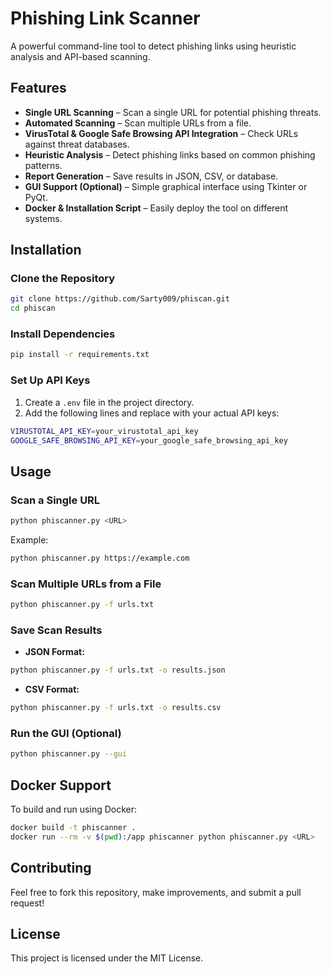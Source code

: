 # Phishing Link Scanner

A powerful command-line tool to detect phishing links using heuristic analysis and API-based scanning.

## Features
- **Single URL Scanning** – Scan a single URL for potential phishing threats.
- **Automated Scanning** – Scan multiple URLs from a file.
- **VirusTotal & Google Safe Browsing API Integration** – Check URLs against threat databases.
- **Heuristic Analysis** – Detect phishing links based on common phishing patterns.
- **Report Generation** – Save results in JSON, CSV, or database.
- **GUI Support (Optional)** – Simple graphical interface using Tkinter or PyQt.
- **Docker & Installation Script** – Easily deploy the tool on different systems.

## Installation

### Clone the Repository
```sh
git clone https://github.com/Sarty009/phiscan.git
cd phiscan
```

### Install Dependencies
```sh
pip install -r requirements.txt
```

### Set Up API Keys
1. Create a `.env` file in the project directory.
2. Add the following lines and replace with your actual API keys:
```sh
VIRUSTOTAL_API_KEY=your_virustotal_api_key
GOOGLE_SAFE_BROWSING_API_KEY=your_google_safe_browsing_api_key
```

## Usage

### Scan a Single URL
```sh
python phiscanner.py <URL>
```
Example:
```sh
python phiscanner.py https://example.com
```

### Scan Multiple URLs from a File
```sh
python phiscanner.py -f urls.txt
```

### Save Scan Results
- **JSON Format:**
```sh
python phiscanner.py -f urls.txt -o results.json
```
- **CSV Format:**
```sh
python phiscanner.py -f urls.txt -o results.csv
```

### Run the GUI (Optional)
```sh
python phiscanner.py --gui
```

## Docker Support
To build and run using Docker:
```sh
docker build -t phiscanner .
docker run --rm -v $(pwd):/app phiscanner python phiscanner.py <URL>
```

## Contributing
Feel free to fork this repository, make improvements, and submit a pull request!

## License
This project is licensed under the MIT License.
